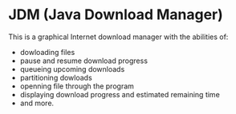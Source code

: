 # JDM (Java Download Manager)
This is a graphical Internet download manager with the abilities of:
* dowloading files
* pause and resume download progress
* queueing upcoming downloads
* partitioning dowloads
* openning file through the program
* displaying download progress and estimated remaining time
* and more.
